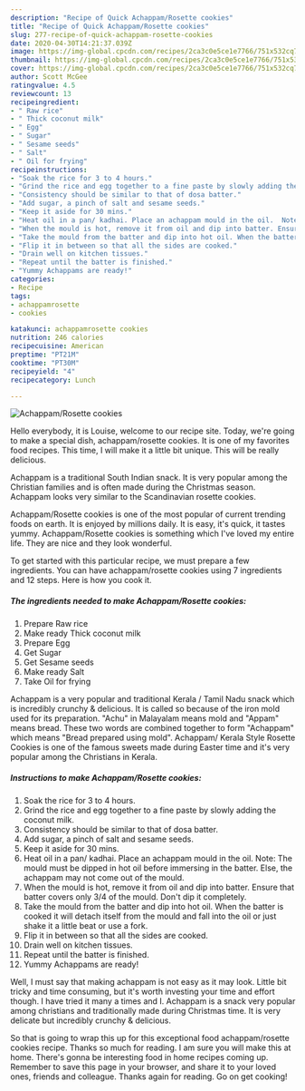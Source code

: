 ```yaml
---
description: "Recipe of Quick Achappam/Rosette cookies"
title: "Recipe of Quick Achappam/Rosette cookies"
slug: 277-recipe-of-quick-achappam-rosette-cookies
date: 2020-04-30T14:21:37.039Z
image: https://img-global.cpcdn.com/recipes/2ca3c0e5ce1e7766/751x532cq70/achappamrosette-cookies-recipe-main-photo.jpg
thumbnail: https://img-global.cpcdn.com/recipes/2ca3c0e5ce1e7766/751x532cq70/achappamrosette-cookies-recipe-main-photo.jpg
cover: https://img-global.cpcdn.com/recipes/2ca3c0e5ce1e7766/751x532cq70/achappamrosette-cookies-recipe-main-photo.jpg
author: Scott McGee
ratingvalue: 4.5
reviewcount: 13
recipeingredient:
- " Raw rice"
- " Thick coconut milk"
- " Egg"
- " Sugar"
- " Sesame seeds"
- " Salt"
- " Oil for frying"
recipeinstructions:
- "Soak the rice for 3 to 4 hours."
- "Grind the rice and egg together to a fine paste by slowly adding the coconut milk."
- "Consistency should be similar to that of dosa batter."
- "Add sugar, a pinch of salt and sesame seeds."
- "Keep it aside for 30 mins."
- "Heat oil in a pan/ kadhai. Place an achappam mould in the oil.  Note: The mould must be dipped in hot oil before immersing in the batter. Else, the achappam may not come out of the mould."
- "When the mould is hot, remove it from oil and dip into batter. Ensure that batter covers only 3/4 of the mould. Don&#39;t dip it completely."
- "Take the mould from the batter and dip into hot oil. When the batter is cooked it will detach itself from the mould and fall into the oil or just shake it a little beat or use a fork."
- "Flip it in between so that all the sides are cooked."
- "Drain well on kitchen tissues."
- "Repeat until the batter is finished."
- "Yummy Achappams are ready!"
categories:
- Recipe
tags:
- achappamrosette
- cookies

katakunci: achappamrosette cookies 
nutrition: 246 calories
recipecuisine: American
preptime: "PT21M"
cooktime: "PT30M"
recipeyield: "4"
recipecategory: Lunch

---
```



![Achappam/Rosette cookies](https://img-global.cpcdn.com/recipes/2ca3c0e5ce1e7766/751x532cq70/achappamrosette-cookies-recipe-main-photo.jpg)

Hello everybody, it is Louise, welcome to our recipe site. Today, we're going to make a special dish, achappam/rosette cookies. It is one of my favorites food recipes. This time, I will make it a little bit unique. This will be really delicious.

Achappam is a traditional South Indian snack. It is very popular among the Christian families and is often made during the Christmas season. Achappam looks very similar to the Scandinavian rosette cookies.

Achappam/Rosette cookies is one of the most popular of current trending foods on earth. It is enjoyed by millions daily. It is easy, it's quick, it tastes yummy. Achappam/Rosette cookies is something which I've loved my entire life. They are nice and they look wonderful.


To get started with this particular recipe, we must prepare a few ingredients. You can have achappam/rosette cookies using 7 ingredients and 12 steps. Here is how you cook it.

<!--inarticleads1-->

##### The ingredients needed to make Achappam/Rosette cookies:

1. Prepare  Raw rice
1. Make ready  Thick coconut milk
1. Prepare  Egg
1. Get  Sugar
1. Get  Sesame seeds
1. Make ready  Salt
1. Take  Oil for frying


Achappam is a very popular and traditional Kerala / Tamil Nadu snack which is incredibly crunchy &amp; delicious. It is called so because of the iron mold used for its preparation. &#34;Achu&#34; in Malayalam means mold and &#34;Appam&#34; means bread. These two words are combined together to form &#34;Achappam&#34; which means &#34;Bread prepared using mold&#34;. Achappam/ Kerala Style Rosette Cookies is one of the famous sweets made during Easter time and it&#39;s very popular among the Christians in Kerala. 

<!--inarticleads2-->

##### Instructions to make Achappam/Rosette cookies:

1. Soak the rice for 3 to 4 hours.
1. Grind the rice and egg together to a fine paste by slowly adding the coconut milk.
1. Consistency should be similar to that of dosa batter.
1. Add sugar, a pinch of salt and sesame seeds.
1. Keep it aside for 30 mins.
1. Heat oil in a pan/ kadhai. Place an achappam mould in the oil.  Note: The mould must be dipped in hot oil before immersing in the batter. Else, the achappam may not come out of the mould.
1. When the mould is hot, remove it from oil and dip into batter. Ensure that batter covers only 3/4 of the mould. Don&#39;t dip it completely.
1. Take the mould from the batter and dip into hot oil. When the batter is cooked it will detach itself from the mould and fall into the oil or just shake it a little beat or use a fork.
1. Flip it in between so that all the sides are cooked.
1. Drain well on kitchen tissues.
1. Repeat until the batter is finished.
1. Yummy Achappams are ready!


Well, I must say that making achappam is not easy as it may look. Little bit tricky and time consuming, but it&#39;s worth investing your time and effort though. I have tried it many a times and I. Achappam is a snack very popular among christians and traditionally made during Christmas time. It is very delicate but incredibly crunchy &amp; delicious. 

So that is going to wrap this up for this exceptional food achappam/rosette cookies recipe. Thanks so much for reading. I am sure you will make this at home. There's gonna be interesting food in home recipes coming up. Remember to save this page in your browser, and share it to your loved ones, friends and colleague. Thanks again for reading. Go on get cooking!
